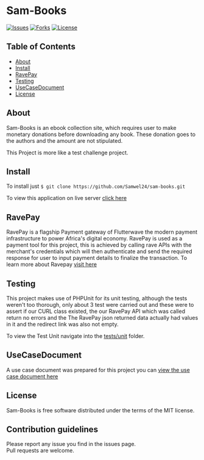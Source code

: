 # Sam-Books

[![Issues](https://img.shields.io/github/issues/Samwel24/sam-books.svg)](https://github.com/Samwel24/sam-books/issues)
[![Forks](https://img.shields.io/github/forks/Samwel24/sam-books.svg)](https://github.com/Samwel24/sam-books/network)
[![License](https://img.shields.io/github/license/Samwel24/sam-books.svg)](https://github.com/Samwel24/sam-books/blob/master/LICENSE.md)

## Table of Contents


- [About](#about)
- [Install](#install)
- [RavePay](#ravepay)
- [Testing](#testing)
- [UseCaseDocument](#UseCaseDocument)
- [License](#license)

## About

Sam-Books is an ebook collection site, which requires user to make monetary donations before downloading any book. 
These donation goes to the authors and the amount are not stipulated.

This Project is more like a test challenge project.

## Install

To install just ```$ git clone https://github.com/Samwel24/sam-books.git```

To view this application on live server [click here](http://results.net.ng/flutterwave-project/sam-books/)


## RavePay

RavePay is a flagship Payment gateway of Flutterwave the modern payment infrastructure to power Africa's digital economy. RavePay is used as a payment tool for this project, this is achieved by calling rave APIs with the merchant's credentials which will then authenticate and send the required response for user to input payment details to finalize the transaction. To learn more about Ravepay [visit here](https://ravesandbox.flutterwave.com/)

## Testing

This project makes use of PHPUnit for its unit testing, although the tests weren't too thorough, only about 3 test were carried out
and these were to assert if our CURL class existed, the our RavePay API which was called return no errors and the The RavePay json returned data actually had values in it and the redirect link was also not empty.

To view the Test Unit navigate into the [tests/unit](https://github.com/Samwel24/sam-books/tree/master/tests/units) folder.


## UseCaseDocument

A use case document was prepared for this project you can [view the use case document here](https://www.dropbox.com/s/443s84mm24av19z/samuelezedi-use-case-document.pdf?dl=0)


## License

Sam-Books is free software distributed under the terms of the MIT license.

## Contribution guidelines

Please report any issue you find in the issues page.  
Pull requests are welcome.
